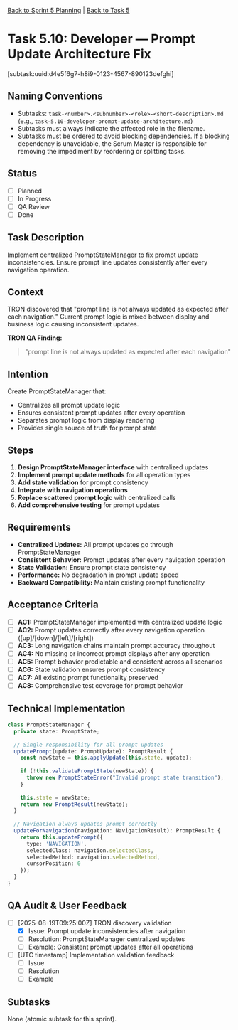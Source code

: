 [Back to Sprint 5 Planning](./planning.md) | [Back to Task 5](./task-5-developer-implement-v2.md)

# Task 5.10: Developer — Prompt Update Architecture Fix
[subtask:uuid:d4e5f6g7-h8i9-0123-4567-890123defghi]

## Naming Conventions
- Subtasks: `task-<number>.<subnumber>-<role>-<short-description>.md` (e.g., `task-5.10-developer-prompt-update-architecture.md`)
- Subtasks must always indicate the affected role in the filename.
- Subtasks must be ordered to avoid blocking dependencies. If a blocking dependency is unavoidable, the Scrum Master is responsible for removing the impediment by reordering or splitting tasks.

## Status
- [ ] Planned
- [ ] In Progress
- [ ] QA Review
- [ ] Done

## Task Description
Implement centralized PromptStateManager to fix prompt update inconsistencies. Ensure prompt line updates consistently after every navigation operation.

## Context
TRON discovered that "prompt line is not always updated as expected after each navigation." Current prompt logic is mixed between display and business logic causing inconsistent updates.

**TRON QA Finding:**
> "prompt line is not always updated as expected after each navigation"

## Intention
Create PromptStateManager that:
- Centralizes all prompt update logic
- Ensures consistent prompt updates after every operation
- Separates prompt logic from display rendering
- Provides single source of truth for prompt state

## Steps
1. **Design PromptStateManager interface** with centralized updates
2. **Implement prompt update methods** for all operation types
3. **Add state validation** for prompt consistency
4. **Integrate with navigation operations**
5. **Replace scattered prompt logic** with centralized calls
6. **Add comprehensive testing** for prompt updates

## Requirements
- **Centralized Updates:** All prompt updates go through PromptStateManager
- **Consistent Behavior:** Prompt updates after every navigation operation
- **State Validation:** Ensure prompt state consistency
- **Performance:** No degradation in prompt update speed
- **Backward Compatibility:** Maintain existing prompt functionality

## Acceptance Criteria
- [ ] **AC1:** PromptStateManager implemented with centralized update logic
- [ ] **AC2:** Prompt updates correctly after every navigation operation ([up]/[down]/[left]/[right])
- [ ] **AC3:** Long navigation chains maintain prompt accuracy throughout
- [ ] **AC4:** No missing or incorrect prompt displays after any operation
- [ ] **AC5:** Prompt behavior predictable and consistent across all scenarios
- [ ] **AC6:** State validation ensures prompt consistency
- [ ] **AC7:** All existing prompt functionality preserved
- [ ] **AC8:** Comprehensive test coverage for prompt behavior

## Technical Implementation
```typescript
class PromptStateManager {
  private state: PromptState;
  
  // Single responsibility for all prompt updates
  updatePrompt(update: PromptUpdate): PromptResult {
    const newState = this.applyUpdate(this.state, update);
    
    if (!this.validatePromptState(newState)) {
      throw new PromptStateError("Invalid prompt state transition");
    }
    
    this.state = newState;
    return new PromptResult(newState);
  }
  
  // Navigation always updates prompt correctly
  updateForNavigation(navigation: NavigationResult): PromptResult {
    return this.updatePrompt({
      type: 'NAVIGATION',
      selectedClass: navigation.selectedClass,
      selectedMethod: navigation.selectedMethod,
      cursorPosition: 0
    });
  }
}
```

## QA Audit & User Feedback
- [ ] [2025-08-19T09:25:00Z] TRON discovery validation
  - [x] Issue: Prompt update inconsistencies after navigation
  - [ ] Resolution: PromptStateManager centralized updates
  - [ ] Example: Consistent prompt updates after all operations
- [ ] [UTC timestamp] Implementation validation feedback
  - [ ] Issue
  - [ ] Resolution
  - [ ] Example

## Subtasks
None (atomic subtask for this sprint).
